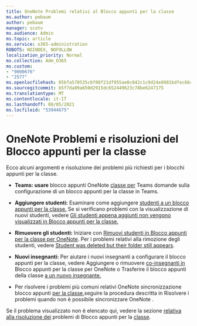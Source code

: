 ```yaml
---
title: OneNote Problemi relativi al Blocco appunti per la classe
ms.author: pebaum
author: pebaum
manager: scotv
ms.audience: Admin
ms.topic: article
ms.service: o365-administration
ROBOTS: NOINDEX, NOFOLLOW
localization_priority: Normal
ms.collection: Adm_O365
ms.custom:
- "9000676"
- "2577"
ms.openlocfilehash: 05bfa570535c6f08f21df955ae0c842c1c9d24e8981bdfec6642c1a1729d68f8
ms.sourcegitcommit: b5f7da89a650d2915dc652449623c78be6247175
ms.translationtype: MT
ms.contentlocale: it-IT
ms.lasthandoff: 08/05/2021
ms.locfileid: "53944675"
---
```

# <a name="onenote-class-notebook-issues-and-resolutions"></a>OneNote Problemi e risoluzioni del Blocco appunti per la classe

Ecco alcuni argomenti e risoluzione dei problemi più richiesti per i blocchi appunti per la classe.

- **Teams: usare** blocco appunti OneNote [classe per](https://support.office.com/article/bd77f11f-27cd-4d41-bfbd-2b11799f1440) Teams domande sulla configurazione di un blocco appunti per la classe in Teams.

- **Aggiungere studenti:** Esaminare come aggiungere [studenti a un blocco appunti per la classe.](https://support.office.com/article/149882af-506a-4689-9fee-39309b97aae8) Se si verificano problemi con la visualizzazione di nuovi studenti, vedere [Gli studenti appena aggiunti non vengono visualizzati in Blocco appunti per la classe.](https://support.office.com/article/4da02c45-b435-4af1-921b-51b8ee40e1c9)

- **Rimuovere gli studenti:** Iniziare con [Rimuovi studenti in Blocco appunti per la classe per OneNote](https://support.office.com/article/86dcf019-408f-4de8-8055-eb61f1578c3c). Per i problemi relativi alla rimozione degli studenti, vedere [Student was deleted but their folder still appears](https://support.office.com/article/0ed81eaa-c14a-436f-bb6f-ce95f130cc71).

- **Nuovi insegnanti:** Per aiutare i nuovi insegnanti a configurare il blocco appunti per la classe, vedere Aggiungere o rimuovere [co-insegnanti in](https://support.office.com/article/fdcb870b-49a7-4a14-9ea6-d817f88026f8) Blocco appunti per la classe per OneNote o Trasferire il blocco appunti della classe [a un nuovo insegnante.](https://support.office.com/article/84ef5d4a-0eec-4d5b-bc22-1317bc3b9027)

- Per risolvere i problemi più comuni relativi OneNote sincronizzazione blocco appunti [per la classe,](https://support.office.com/article/Fix-issues-when-you-can-t-sync-OneNote-299495ef-66d1-448f-90c1-b785a6968d45)seguire la procedura descritta in Risolvere i problemi quando non è possibile sincronizzare OneNote .

Se il problema visualizzato non è elencato qui, vedere la sezione [relativa alla risoluzione dei](https://support.office.com/article/class-notebook-ee70aff9-52e8-449f-be6a-7cbc1d65eaea#ID0EAABAAA=Manage&ID0EABAAA=Troubleshoot) problemi di Blocco appunti per la [classe](https://support.office.com/article/class-notebook-ee70aff9-52e8-449f-be6a-7cbc1d65eaea). 


